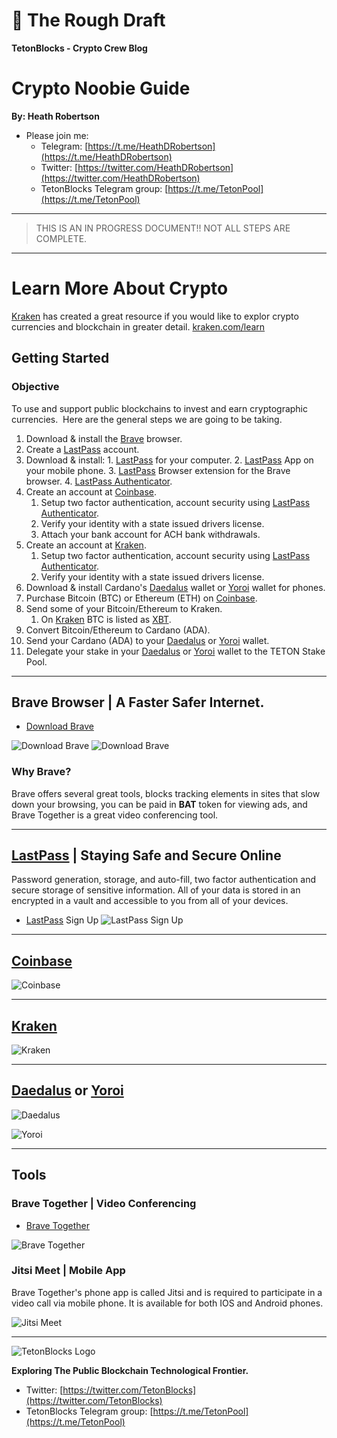 # &#129531; The Rough Draft
__TetonBlocks - Crypto Crew Blog__

# Crypto Noobie Guide

__By: Heath Robertson__
- Please join me:
	- Telegram: [https://t.me/HeathDRobertson](https://t.me/HeathDRobertson)
	- Twitter: [https://twitter.com/HeathDRobertson](https://twitter.com/HeathDRobertson)
	- TetonBlocks Telegram group: [https://t.me/TetonPool](https://t.me/TetonPool)

---
> THIS IS AN IN PROGRESS DOCUMENT!! NOT ALL STEPS ARE COMPLETE.
---


# Learn More About Crypto

[Kraken] has created a great resource if you would like to explor crypto
currencies and blockchain in greater detail.
[kraken.com/learn](https://www.kraken.com/learn)
## Getting Started
### Objective
To use and support public blockchains to invest and earn cryptographic currencies.  Here are the general steps we are going to be taking.
1. Download & install the [Brave] browser.
2. Create a [LastPass] account.
  1. Download & install:
    1. [LastPass] for your computer.
    2. [LastPass] App on your mobile phone.
    3. [LastPass] Browser extension for the Brave browser.
    4. [LastPass Authenticator].
4. Create an account at [Coinbase].
    1. Setup two factor authentication, account security using [LastPass Authenticator].
    2. Verify your identity with a state issued drivers license.
    3. Attach your bank account for ACH bank withdrawals.
5. Create an account at [Kraken].
    1. Setup two factor authentication, account security using [LastPass Authenticator].
    2. Verify your identity with a state issued drivers license.
6. Download & install Cardano's [Daedalus] wallet or [Yoroi] wallet for phones. 
7. Purchase Bitcoin (BTC) or Ethereum (ETH) on [Coinbase].
8. Send some of your Bitcoin/Ethereum to Kraken.
    1. On [Kraken] BTC is listed as [XBT].
9. Convert Bitcoin/Ethereum to Cardano (ADA).
10. Send your Cardano (ADA) to your [Daedalus] or [Yoroi] wallet.
11. Delegate your stake in your [Daedalus] or [Yoroi] wallet to the TETON Stake
    Pool.

---

## Brave Browser | A Faster Safer Internet.

- [Download Brave](https://try.bravesoftware.com/quk420/)

![Download Brave](./images/01.png)
![Download Brave](./images/01.png)

### Why Brave?
Brave offers several great tools, blocks tracking elements in sites that slow down your browsing, you can be paid in **BAT** token for viewing ads, and Brave Together is a great video conferencing tool.


---

## [LastPass] | Staying Safe and Secure Online 
Password generation, storage, and auto-fill, two factor authentication and secure storage of sensitive information. All of your data is stored in an encrypted in a vault and accessible to you from all of your devices.

- [LastPass] Sign Up
![LastPass Sign Up](./images/02.png)


---

## [Coinbase]
![Coinbase](./images/04.png)

---

## [Kraken]
![Kraken](./images/05.png)

---
## [Daedalus] or [Yoroi]

![Daedalus](./images/06.png)

![Yoroi](./images/07.png)

---
## Tools

### Brave Together | Video Conferencing

- [Brave Together](https://together.brave.com/)

![Brave Together](./images/01a.png)

### Jitsi Meet | Mobile App
Brave Together's phone app is called Jitsi and is required to participate in a video call via mobile phone. It is available for both IOS and Android phones.

![Jitsi Meet](./images/01b.jpg)


[Brave]: https://try.bravesoftware.com/quk420/
[LastPass]: https://lastpass.com/misc_download2.php 
[LastPass Authenticator]: https://lastpass.com/auth/
[Coinbase]: https://www.coinbase.com/join/robert_nin
[Kraken]: https://r.kraken.com/QRqMz
[XBT]: https://support.kraken.com/hc/en-us/articles/360001206766-Bitcoin-currency-code-XBT-vs-BTC#:~:text=%22XBT%22%20is%20a%20new%20abbreviation,legitimacy%20as%20an%20international%20currency.&text=The%20standard%20dictates%20that%20if,%E2%80%9D%2C%20hence%20%22XBT%22.
[Daedalus]: https://daedaluswallet.io/en/download/
[Yoroi]: https://yoroi-wallet.com/#/
[Jitsi Meet]: ./images/01b.jpg



---
![TetonBlocks Logo](./assets/images/tetonblocks_logo_banner.png)

**Exploring The Public Blockchain Technological Frontier.**

- Twitter: [https://twitter.com/TetonBlocks](https://twitter.com/TetonBlocks)
- TetonBlocks Telegram group: [https://t.me/TetonPool](https://t.me/TetonPool)

